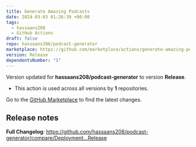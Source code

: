 ```yaml
---
title: Generate Amazing Podcasts
date: 2024-03-03 01:26:39 +00:00
tags:
  - hassaans208
  - GitHub Actions
draft: false
repo: hassaans208/podcast-generator
marketplace: https://github.com/marketplace/actions/generate-amazing-podcasts
version: Release
dependentsNumber: "1"
---
```



Version updated for **hassaans208/podcast-generator** to version **Release**.
- This action is used across all versions by **1** repositories.

Go to the [GitHub Marketplace](https://github.com/marketplace/actions/generate-amazing-podcasts) to find the latest changes.

## Release notes

**Full Changelog**: https://github.com/hassaans208/podcast-generator/compare/Deployment...Release
